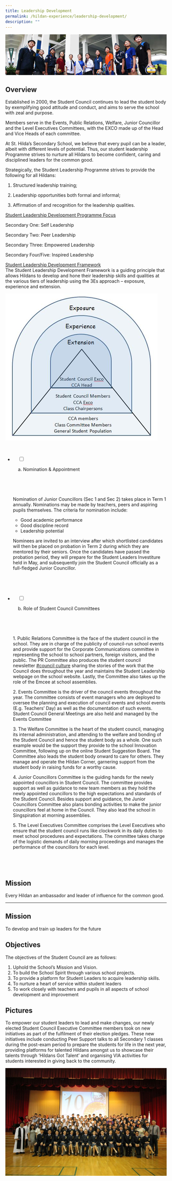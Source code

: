 ```yaml
---
title: Leadership Development
permalink: /hildan-experience/leadership-development/
description: ""
---
```

![](/images/Hildan%20Experience/Leadership%20Development%20Banner.jpg)


Overview 
---------

Established in 2000, the Student Council continues to lead the student body by exemplifying good attitude and conduct, and aims to serve the school with zeal and purpose.  
  
Members serve in the Events, Public Relations, Welfare, Junior Councillor and the Level Executives Committees, with the EXCO made up of the Head and Vice Heads of each committee.

  

At St. Hilda’s Secondary School, we believe that every pupil can be a leader, albeit with different levels of potential. Thus, our student leadership Programme strives to nurture all Hildans to become confident, caring and disciplined leaders for the common good.   
  
Strategically, the Student Leadership Programme strives to provide the following for all Hildans:   

1.  Structured leadership training;   
    
2.  Leadership opportunities both formal and informal;   
    
3.  Affirmation of and recognition for the leadership qualities.

  

<u>Student Leadership Development Programme Focus</u>

Secondary One: Self Leadership

Secondary Two: Peer Leadership

Secondary Three: Empowered Leadership

Secondary Four/Five: Inspired Leadership

  

<u>Student Leadership Development Framework</u>  
The Student Leadership Development Framework is a guiding principle that allows Hildans to develop and hone their leadership skills and qualities at the various tiers of leadership using the 3Es approach – exposure, experience and extension.

![](/images/Hildan%20Experience/Leadership%20Development%202.jpg)


<ul class="jekyllcodex_accordion">

  <li>

    <input type="checkbox" id="accordion1">

    <label for="accordion1">a. Nomination & Appointment</label>

    <div>

      <p>Nomination of Junior Councillors (Sec 1 and Sec 2) takes place in Term 1 annually. Nominations may be made by teachers, peers and aspiring pupils themselves. The criteria for nomination include:</p>

<ul>
<li> Good academic performance</li>
	
<li>Good discipline record
</li>
	
<li>Leadership potential
</li>
	
</ul>	

<p>
Nominees are invited to an interview after which shortlisted candidates will then be placed on probation in Term 2 during which they are mentored by their seniors. Once the candidates have passed the probation period, they will prepare for the Student Leaders Investiture held in May, and subsequently join the Student Council officially as a full-fledged Junior Councillor.	
	
</p>			

</div>

</li>  

  <li>

    <input type="checkbox" id="accordion2">

    <label for="accordion2">b. Role of Student Council Committees</label>

    <div>

      <p>1\. Public Relations Committee is the face of the student council in the school. They are in charge of the publicity of council-run school events and provide support for the Corporate Communications committee in representing the school to school partners, foreign visitors, and the public. The PR Committee also produces the student council newsletter <a href="https://drive.google.com/a/moe.edu.sg/file/d/0B8AW6sEZ9OaleVRHSnJscENjbEE/view?usp=sharing">#council culture</a> sharing the stories of the work that the Council does throughout the year and maintains the Student Leadership webpage on the school website. Lastly, the Committee also takes up the role of the Emcee at school assemblies. <br>

2\. Events Committee is the driver of the council events throughout the year. The committee consists of event managers who are deployed to oversee the planning and execution of council events and school events (E.g. Teachers’ Day) as well as the documentation of such events. Student Council General Meetings are also held and managed by the Events Committee<br>

3\. The Welfare Committee is the heart of the student council, managing its internal administration, and attending to the welfare and bonding of the Student Council and hence the student body as a whole. One such example would be the support they provide to the school Innovation Committee, following up on the online Student Suggestion Board. The Committee also leads the student body onward to care for others. They manage and operate the Hildan Corner, garnering support from the student body in raising funds for a worthy cause.<br>

4\. Junior Councillors Committee is the guiding hands for the newly appointed councillors in Student Council. The committee provides support as well as guidance to new team members as they hold the newly appointed councillors to the high expectations and standards of the Student Council. Besides support and guidance, the Junior Councillors Committee also plans bonding activities to make the junior councillors feel at home in the Council. They also lead the school in Singspiration at morning assemblies.<br>

5\. The Level Executives Committee comprises the Level Executives who ensure that the student council runs like clockwork in its daily duties to meet school procedures and expectations. The committee takes charge of the logistic demands of daily morning proceedings and manages the performance of the councillors for each level.</p>


    </div>

  </li>

</ul>


Mission
-------

  

Every Hildan an ambassador and leader of influence for the common good.

  

---

Mission
-------

To develop and train up leaders for the future

Objectives 
-----------

The objectives of the Student Council are as follows:  

1.  Uphold the School’s Mission and Vision.
2.  To build the School Spirit through various school projects.
3.  To provide a platform for Student Leaders to acquire leadership skills.
4.  To nurture a heart of service within student leaders
5.  To work closely with teachers and pupils in all aspects of school development and improvement

Pictures
--------

To empower our student leaders to lead and make changes, our newly elected Student Council Executive Committee members took on new initiatives as part of the fulfilment of their election pledges. These new initiatives include conducting Peer Support talks to all Secondary 1 classes during the post-exam period to prepare the students for life in the next year, providing platforms for talented Hildans amongst us to showcase their talents through ‘Hildans Got Talent’ and organising VIA activities for students interested in giving back to the community.

![](/images/Hildan%20Experience/Leadership%20Development%201.jpg)
